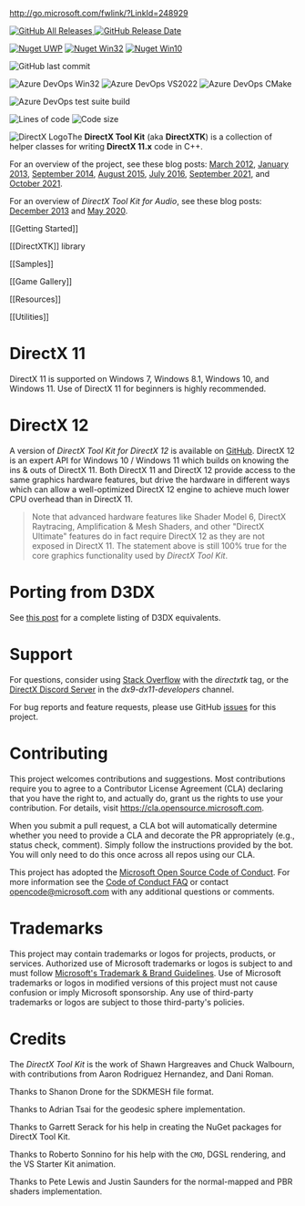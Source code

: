 http://go.microsoft.com/fwlink/?LinkId=248929

[![GitHub All Releases](https://img.shields.io/github/downloads/Microsoft/DirectXTK/total?style=for-the-badge) ![GitHub Release Date](https://img.shields.io/github/release-date/Microsoft/DirectXTK?style=for-the-badge)](https://github.com/microsoft/DirectXTK/releases/latest)

[![Nuget UWP](https://img.shields.io/nuget/dt/directxtk_uwp?label=NuGet%20%28UWP%29&style=for-the-badge)](https://www.nuget.org/packages/directxtk_uwp/) [![Nuget Win32](https://img.shields.io/nuget/dt/directxtk_desktop_2017?label=NuGet%20%28Win32%29&style=for-the-badge)](https://www.nuget.org/packages/directxtk_desktop_2017/) [![Nuget Win10](https://img.shields.io/nuget/dt/directxtk_desktop_win10?label=NuGet%20%28Win10%29&style=for-the-badge)](https://www.nuget.org/packages/directxtk_desktop_win10/)

![GitHub last commit](https://img.shields.io/github/last-commit/Microsoft/DirectXTK?style=for-the-badge)

![Azure DevOps Win32](https://img.shields.io/azure-devops/build/mscodehub/ab27a052-7f0e-4cba-9bec-d298c5942ab9/1144?label=BUILD%20%28Win32%29&style=for-the-badge)
![Azure DevOps VS2022](https://img.shields.io/azure-devops/build/mscodehub/ab27a052-7f0e-4cba-9bec-d298c5942ab9/1848?label=BUILD%20%28VS%202022%29&style=for-the-badge)
![Azure DevOps CMake](https://img.shields.io/azure-devops/build/mscodehub/ab27a052-7f0e-4cba-9bec-d298c5942ab9/1664?label=BUILD%20%28CMake%29&style=for-the-badge)

![Azure DevOps test suite build](https://img.shields.io/azure-devops/build/mscodehub/ab27a052-7f0e-4cba-9bec-d298c5942ab9/1155?label=BUILD%20%28TEST%20SUITE%29&style=for-the-badge)

![Lines of code](https://img.shields.io/tokei/lines/github/Microsoft/DirectXTK?style=for-the-badge) ![Code size](https://img.shields.io/github/languages/code-size/Microsoft/DirectXTK?style=for-the-badge)

![DirectX Logo](https://github.com/Microsoft/DirectXTK/wiki/X_jpg.jpg)The **DirectX Tool Kit** (aka **DirectXTK**) is a collection of helper classes for writing **DirectX 11.x** code in C++.

For an overview of the project, see these blog posts: [March 2012](https://walbourn.github.io/directxtk/), [January 2013](https://walbourn.github.io/directxtk-update/), [September 2014](https://walbourn.github.io/directx-tool-kit-now-with-gamepads/), [August 2015](https://walbourn.github.io/directx-tool-kit-keyboard-and-mouse-support/), [July 2016](https://walbourn.github.io/directx-tool-kit-for-directx-12/), [September 2021](https://walbourn.github.io/latest-news-on-directx-tool-kit/), and [October 2021](https://walbourn.github.io/directx-tool-kit-vertex-skinning-update/).

For an overview of *DirectX Tool Kit for Audio*, see these blog posts: [December 2013](https://walbourn.github.io/directx-tool-kit-for-audio/) and [May 2020](https://walbourn.github.io/directx-tool-kit-for-audio-updates-and-a-direct3d-9-footnote/).

[[Getting Started]]

[[DirectXTK]] library

[[Samples]]

[[Game Gallery]]

[[Resources]]

[[Utilities]]

# DirectX 11
DirectX 11 is supported on Windows  7, Windows 8.1, Windows 10, and Windows 11. Use of DirectX 11 for beginners is highly recommended.

# DirectX 12
A version of _DirectX Tool Kit for DirectX 12_ is available on [GitHub](https://github.com/Microsoft/DirectXTK12). DirectX 12 is an expert API for Windows 10 / Windows 11 which builds on knowing the ins & outs of DirectX 11. Both DirectX 11 and DirectX 12 provide access to the same graphics hardware features, but drive the hardware in different ways which can allow a well-optimized DirectX 12 engine to achieve much lower CPU overhead than in DirectX 11.

> Note that advanced hardware features like Shader Model 6, DirectX Raytracing, Amplification & Mesh Shaders, and other "DirectX Ultimate" features do in fact require DirectX 12 as they are not exposed in DirectX 11. The statement above is still 100% true for the core graphics functionality used by *DirectX Tool Kit*.

# Porting from D3DX
See [this post](https://aka.ms/Kfsdiu) for a complete listing of D3DX equivalents.

# Support

For questions, consider using [Stack Overflow](https://stackoverflow.com/questions/tagged/directxtk) with the *directxtk* tag, or the [DirectX Discord Server](https://discord.gg/directx) in the *dx9-dx11-developers* channel.

For bug reports and feature requests, please use GitHub [issues](https://github.com/microsoft/DirectXTK/issues) for this project.

# Contributing

This project welcomes contributions and suggestions. Most contributions require you to agree to a Contributor License Agreement (CLA) declaring that you have the right to, and actually do, grant us the rights to use your contribution. For details, visit https://cla.opensource.microsoft.com.

When you submit a pull request, a CLA bot will automatically determine whether you need to provide a CLA and decorate the PR appropriately (e.g., status check, comment). Simply follow the instructions provided by the bot. You will only need to do this once across all repos using our CLA.

This project has adopted the [Microsoft Open Source Code of Conduct](https://opensource.microsoft.com/codeofconduct/). For more information see the [Code of Conduct FAQ](https://opensource.microsoft.com/codeofconduct/faq/) or contact [opencode@microsoft.com](mailto:opencode@microsoft.com) with any additional questions or comments.

# Trademarks

This project may contain trademarks or logos for projects, products, or services. Authorized use of Microsoft trademarks or logos is subject to and must follow [Microsoft's Trademark & Brand Guidelines](https://www.microsoft.com/en-us/legal/intellectualproperty/trademarks/usage/general). Use of Microsoft trademarks or logos in modified versions of this project must not cause confusion or imply Microsoft sponsorship. Any use of third-party trademarks or logos are subject to those third-party's policies.

# Credits

The _DirectX Tool Kit_ is the work of Shawn Hargreaves and Chuck Walbourn, with contributions from Aaron Rodriguez Hernandez, and Dani Roman.

Thanks to Shanon Drone for the SDKMESH file format.

Thanks to Adrian Tsai for the geodesic sphere implementation.

Thanks to Garrett Serack for his help in creating the NuGet packages for DirectX Tool Kit.

Thanks to Roberto Sonnino for his help with the ``CMO``, DGSL rendering, and the VS Starter Kit animation.

Thanks to Pete Lewis and Justin Saunders for the normal-mapped and PBR shaders implementation.
